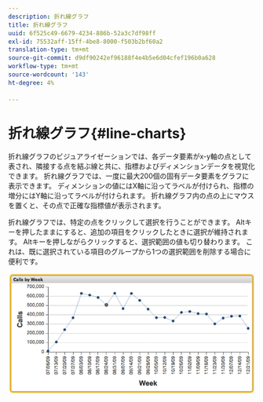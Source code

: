 ```yaml
---
description: 折れ線グラフ
title: 折れ線グラフ
uuid: 6f525c49-6679-4234-886b-52a3c7df98ff
exl-id: 75532aff-15ff-4be8-8000-f503b2bf60a2
translation-type: tm+mt
source-git-commit: d9df90242ef96188f4e4b5e6d04cfef196b0a628
workflow-type: tm+mt
source-wordcount: '143'
ht-degree: 4%

---
```


# 折れ線グラフ{#line-charts}

折れ線グラフのビジュアライゼーションでは、各データ要素がx-y軸の点として表され、隣接する点を結ぶ線と共に、指標およびディメンションデータを視覚化できます。 折れ線グラフでは、一度に最大200個の固有データ要素をグラフに表示できます。 ディメンションの値にはX軸に沿ってラベルが付けられ、指標の増分にはY軸に沿ってラベルが付けられます。 折れ線グラフ内の点の上にマウスを置くと、その点で正確な指標値が表示されます。

折れ線グラフでは、特定の点をクリックして選択を行うことができます。 Altキーを押したままにすると、追加の項目をクリックしたときに選択が維持されます。 Altキーを押しながらクリックすると、選択範囲の値も切り替わります。 これは、既に選択されている項目のグループから1つの選択範囲を削除する場合に便利です。

![](assets/line_chart.png)
